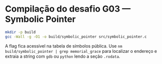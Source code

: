 # Compilação do desafio G03 — Symbolic Pointer

```bash
mkdir -p build
gcc -Wall -g -O1 -o build/symbolic_pointer src/symbolic_pointer.c
```

A flag fica acessível na tabela de símbolos pública. Use `nm build/symbolic_pointer | grep memorial_grace` para localizar o endereço e extraia a string com `gdb` ou `python` lendo a seção `.rodata`.

